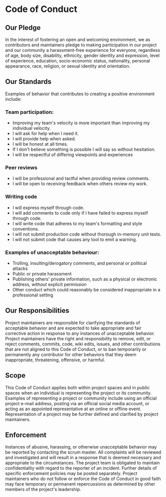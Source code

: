 # Code of Conduct
## Our Pledge
In the interest of fostering an open and welcoming environment, we as contributors and maintainers pledge to making participation in our project and our community a harassment-free experience for everyone, regardless of age, body size, disability, ethnicity, gender identity and expression, level of experience, education, socio-economic status, nationality, personal appearance, race, religion, or sexual identity and orientation.


## Our Standards
Examples of behavior that contributes to creating a positive environment include:

### Team participation:
- Improving my team's velocity is more important than improving my individual velocity.
-	I will ask for help when I need it.
-	I will provide help when asked.
-	I will be honest at all times.
-	If I don't believe something is possible I will say so without hesitation.
-	I will be respectful of differing viewpoints and experiences

### Peer reviews
-	I will be professional and tactful when providing review comments.
-	I will be open to receiving feedback when others review my work.

### Writing code
-	I will express myself through code.
-	I will add comments to code only if I have failed to express myself through code.
-	I will write code that adheres to my team's formatting and style conventions.
-	I will not submit production code without thorough in-memory unit tests.
-	I will not submit code that causes any tool to emit a warning.

### Examples of unacceptable behaviour:
-	Trolling, insulting/derogatory comments, and personal or political attacks
-	Public or private harassment
-	Publishing others' private information, such as a physical or electronic address, without explicit permission
-	Other conduct which could reasonably be considered inappropriate in a professional setting


## Our Responsibilities
Project maintainers are responsible for clarifying the standards of acceptable behavior and are expected to take appropriate and fair corrective action in response to any instances of unacceptable behavior.
Project maintainers have the right and responsibility to remove, edit, or reject comments, commits, code, wiki edits, issues, and other contributions that are not aligned to this Code of Conduct, or to ban temporarily or permanently any contributor for other behaviors that they deem inappropriate, threatening, offensive, or harmful.
## Scope
This Code of Conduct applies both within project spaces and in public spaces when an individual is representing the project or its community. Examples of representing a project or community include using an official project e-mail address, posting via an official social media account, or acting as an appointed representative at an online or offline event. Representation of a project may be further defined and clarified by project maintainers.
## Enforcement
Instances of abusive, harassing, or otherwise unacceptable behavior may be reported by contacting the scrum master. All complaints will be reviewed and investigated and will result in a response that is deemed necessary and appropriate to the circumstances. The project team is obligated to maintain confidentiality with regard to the reporter of an incident. Further details of specific enforcement policies may be posted separately.
Project maintainers who do not follow or enforce the Code of Conduct in good faith may face temporary or permanent repercussions as determined by other members of the project's leadership.


